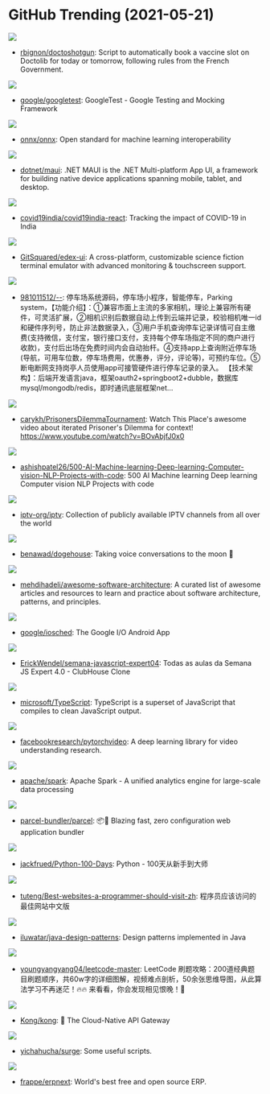 # GitHub Trending (2021-05-21)

![](https://img.shields.io/badge/Python-New%2081-green?style=flat-square&logo=appveyor)
- [rbignon/doctoshotgun](https://github.com/rbignon/doctoshotgun): Script to automatically book a vaccine slot on Doctolib for today or tomorrow, following rules from the French Government.

![](https://img.shields.io/badge/C%2B%2B-New%2092-green?style=flat-square&logo=appveyor)
- [google/googletest](https://github.com/google/googletest): GoogleTest - Google Testing and Mocking Framework

![](https://img.shields.io/badge/C%2B%2B-New%20147-green?style=flat-square&logo=appveyor)
- [onnx/onnx](https://github.com/onnx/onnx): Open standard for machine learning interoperability

![](https://img.shields.io/badge/C%23-New%2021-green?style=flat-square&logo=appveyor)
- [dotnet/maui](https://github.com/dotnet/maui): .NET MAUI is the .NET Multi-platform App UI, a framework for building native device applications spanning mobile, tablet, and desktop.

![](https://img.shields.io/badge/JavaScript-New%2092-green?style=flat-square&logo=appveyor)
- [covid19india/covid19india-react](https://github.com/covid19india/covid19india-react): Tracking the impact of COVID-19 in India

![](https://img.shields.io/badge/JavaScript-New%20220-green?style=flat-square&logo=appveyor)
- [GitSquared/edex-ui](https://github.com/GitSquared/edex-ui): A cross-platform, customizable science fiction terminal emulator with advanced monitoring & touchscreen support.

![](https://img.shields.io/badge/Java-New%2099-green?style=flat-square&logo=appveyor)
- [981011512/--](https://github.com/981011512/--): 停车场系统源码，停车场小程序，智能停车，Parking system，【功能介绍】：①兼容市面上主流的多家相机，理论上兼容所有硬件，可灵活扩展，②相机识别后数据自动上传到云端并记录，校验相机唯一id和硬件序列号，防止非法数据录入，③用户手机查询停车记录详情可自主缴费(支持微信，支付宝，银行接口支付，支持每个停车场指定不同的商户进行收款)，支付后出场在免费时间内会自动抬杆。④支持app上查询附近停车场(导航，可用车位数，停车场费用，优惠券，评分，评论等)，可预约车位。⑤断电断网支持岗亭人员使用app可接管硬件进行停车记录的录入。 【技术架构】：后端开发语言java，框架oauth2+springboot2+dubble，数据库mysql/mongodb/redis，即时通讯底层框架net…

![](https://img.shields.io/badge/Python-New%2034-green?style=flat-square&logo=appveyor)
- [carykh/PrisonersDilemmaTournament](https://github.com/carykh/PrisonersDilemmaTournament): Watch This Place's awesome video about iterated Prisoner's Dilemma for context! https://www.youtube.com/watch?v=BOvAbjfJ0x0

![](https://img.shields.io/badge/none-New%2076-green?style=flat-square&logo=appveyor)
- [ashishpatel26/500-AI-Machine-learning-Deep-learning-Computer-vision-NLP-Projects-with-code](https://github.com/ashishpatel26/500-AI-Machine-learning-Deep-learning-Computer-vision-NLP-Projects-with-code): 500 AI Machine learning Deep learning Computer vision NLP Projects with code

![](https://img.shields.io/badge/JavaScript-New%20346-green?style=flat-square&logo=appveyor)
- [iptv-org/iptv](https://github.com/iptv-org/iptv): Collection of publicly available IPTV channels from all over the world

![](https://img.shields.io/badge/TypeScript-New%20162-green?style=flat-square&logo=appveyor)
- [benawad/dogehouse](https://github.com/benawad/dogehouse): Taking voice conversations to the moon 🚀

![](https://img.shields.io/badge/none-New%20308-green?style=flat-square&logo=appveyor)
- [mehdihadeli/awesome-software-architecture](https://github.com/mehdihadeli/awesome-software-architecture): A curated list of awesome articles and resources to learn and practice about software architecture, patterns, and principles.

![](https://img.shields.io/badge/Kotlin-New%2011-green?style=flat-square&logo=appveyor)
- [google/iosched](https://github.com/google/iosched): The Google I/O Android App

![](https://img.shields.io/badge/JavaScript-New%20121-green?style=flat-square&logo=appveyor)
- [ErickWendel/semana-javascript-expert04](https://github.com/ErickWendel/semana-javascript-expert04): Todas as aulas da Semana JS Expert 4.0 - ClubHouse Clone

![](https://img.shields.io/badge/TypeScript-New%2032-green?style=flat-square&logo=appveyor)
- [microsoft/TypeScript](https://github.com/microsoft/TypeScript): TypeScript is a superset of JavaScript that compiles to clean JavaScript output.

![](https://img.shields.io/badge/Python-New%2055-green?style=flat-square&logo=appveyor)
- [facebookresearch/pytorchvideo](https://github.com/facebookresearch/pytorchvideo): A deep learning library for video understanding research.

![](https://img.shields.io/badge/Scala-New%2014-green?style=flat-square&logo=appveyor)
- [apache/spark](https://github.com/apache/spark): Apache Spark - A unified analytics engine for large-scale data processing

![](https://img.shields.io/badge/JavaScript-New%2082-green?style=flat-square&logo=appveyor)
- [parcel-bundler/parcel](https://github.com/parcel-bundler/parcel): 📦🚀 Blazing fast, zero configuration web application bundler

![](https://img.shields.io/badge/Python-New%2086-green?style=flat-square&logo=appveyor)
- [jackfrued/Python-100-Days](https://github.com/jackfrued/Python-100-Days): Python - 100天从新手到大师

![](https://img.shields.io/badge/none-New%20357-green?style=flat-square&logo=appveyor)
- [tuteng/Best-websites-a-programmer-should-visit-zh](https://github.com/tuteng/Best-websites-a-programmer-should-visit-zh): 程序员应该访问的最佳网站中文版

![](https://img.shields.io/badge/Java-New%20257-green?style=flat-square&logo=appveyor)
- [iluwatar/java-design-patterns](https://github.com/iluwatar/java-design-patterns): Design patterns implemented in Java

![](https://img.shields.io/badge/none-New%20161-green?style=flat-square&logo=appveyor)
- [youngyangyang04/leetcode-master](https://github.com/youngyangyang04/leetcode-master): LeetCode 刷题攻略：200道经典题目刷题顺序，共60w字的详细图解，视频难点剖析，50余张思维导图，从此算法学习不再迷茫！🔥🔥 来看看，你会发现相见恨晚！🚀

![](https://img.shields.io/badge/Lua-New%2013-green?style=flat-square&logo=appveyor)
- [Kong/kong](https://github.com/Kong/kong): 🦍 The Cloud-Native API Gateway

![](https://img.shields.io/badge/JavaScript-New%2024-green?style=flat-square&logo=appveyor)
- [yichahucha/surge](https://github.com/yichahucha/surge): Some useful scripts.

![](https://img.shields.io/badge/Python-New%2010-green?style=flat-square&logo=appveyor)
- [frappe/erpnext](https://github.com/frappe/erpnext): World's best free and open source ERP.

